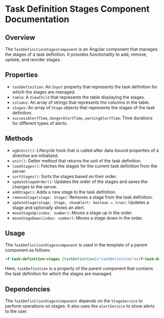 # Task Definition Stages Component Documentation

## Overview

The `TaskDefinitionStagesComponent` is an Angular component that manages the stages of a task definition. It provides functionality to add, remove, update, and reorder stages.

## Properties

- `taskDefinition`: An `Input` property that represents the task definition for which the stages are managed.
- `table`: A `ViewChild` that represents the table displaying the stages.
- `columns`: An array of strings that represents the columns in the table.
- `stages`: An array of `Stage` objects that represents the stages of the task definition.
- `successAlertTime`, `dangerAlertTime`, `warningAlertTime`: Time durations for different types of alerts.

## Methods

- `ngOnInit()`: Lifecycle hook that is called after data-bound properties of a directive are initialized.
- `unit()`: Getter method that returns the unit of the task definition.
- `loadStages()`: Fetches the stages for the current task definition from the server.
- `sortStages()`: Sorts the stages based on their order.
- `updateStageOrder()`: Updates the order of the stages and saves the changes to the server.
- `addStage()`: Adds a new stage to the task definition.
- `removeStage(stage: Stage)`: Removes a stage from the task definition.
- `updateStage(stage: Stage, showAlert: boolean = true)`: Updates a stage and optionally shows an alert.
- `moveStageUp(index: number)`: Moves a stage up in the order.
- `moveStageDown(index: number)`: Moves a stage down in the order.

## Usage

The `TaskDefinitionStagesComponent` is used in the template of a parent component as follows:

```html
<f-task-definition-stages [taskDefinition]="taskDefinition"></f-task-definition-stages>
```

Here, `taskDefinition` is a property of the parent component that contains the task definition for which the stages are managed.

## Dependencies

The `TaskDefinitionStagesComponent` depends on the `StageService` to perform operations on stages. It also uses the `alertService` to show alerts to the user.